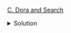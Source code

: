 [C. Dora and Search](https://codeforces.com/contest/1793/problem/C)

<details><summary>Solution</summary>

![](../../../assets/1793C.png)

</details>

